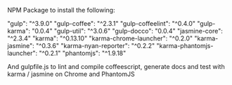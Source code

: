 NPM Package to install the following:

"gulp": "^3.9.0"
"gulp-coffee": "^2.3.1"
"gulp-coffeelint": "^0.4.0"
"gulp-karma": "0.0.4"
"gulp-util": "^3.0.6"
"gulp-docco": "0.0.4"
"jasmine-core": "^2.3.4"
"karma": "^0.13.10"
"karma-chrome-launcher": "^0.2.0"
"karma-jasmine": "^0.3.6"
"karma-nyan-reporter": "^0.2.2"
"karma-phantomjs-launcher": "^0.2.1"
"phantomjs": "^1.9.18"

And gulpfile.js to lint and compile coffeescript, generate docs and test with karma / jasmine on Chrome and PhantomJS

